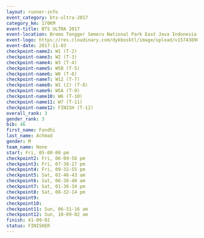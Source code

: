 ```yaml
---
layout: runner-info 
event_category: bts-ultra-2017 
category_km: 170KM 
event-title: BTS ULTRA 2017 
event-location: Bromo Tengger Semeru National Park East Java Indonesia 
event-logo: https://res.cloudinary.com/dykbosktl/image/upload/v1574389068/Logo/btsultra-profilpic_qfpjxb.png 
event-date: 2017-11-03 
checkpoint-name2: W1 (T-2) 
checkpoint-name3: W2 (T-3) 
checkpoint-name4: W3 (T-4) 
checkpoint-name5: W5B (T-5) 
checkpoint-name6: W8 (T-6) 
checkpoint-name7: W12 (T-7) 
checkpoint-name8: W1 (2) (T-8) 
checkpoint-name9: W5A (T-9) 
checkpoint-name10: W6 (T-10) 
checkpoint-name11: W7 (T-11) 
checkpoint-name12: FINISH (T-12) 
overall_rank: 3
gender_rank: 3
bib: 46
first_name: Fandhi
last_name: Achmad
gender: M
team_name: None
start: Fri, 05-00-00 pm
checkpoint2: Fri, 06-09-56 pm
checkpoint3: Fri, 07-38-27 pm
checkpoint4: Fri, 09-32-55 pm
checkpoint5: Sat, 02-46-43 am
checkpoint6: Sat, 06-36-40 am
checkpoint7: Sat, 01-36-34 pm
checkpoint8: Sat, 08-32-14 pm
checkpoint9: 
checkpoint10: 
checkpoint11: Sun, 06-51-16 am
checkpoint12: Sun, 10-09-02 am
finish: 41-09-02
status: FINISHER
---
```

